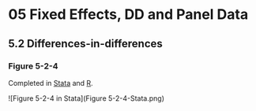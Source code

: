 # 05 Fixed Effects, DD and Panel Data
## 5.2 Differences-in-differences

### Figure 5-2-4

Completed in [Stata](Figure%205-2-4.do) and [R](Figure%205-2-4.r).

![Figure 5-2-4 in Stata](Figure 5-2-4-Stata.png)
